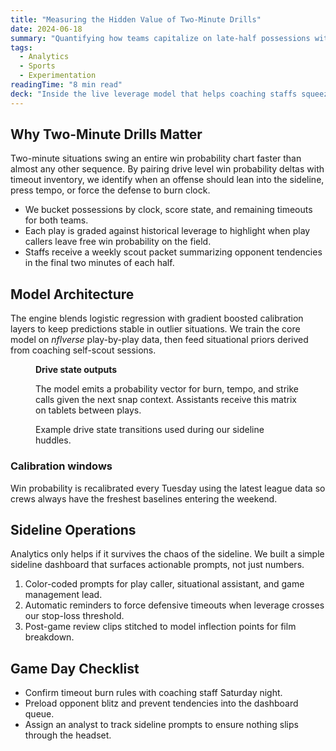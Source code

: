 ```yaml
---
title: "Measuring the Hidden Value of Two-Minute Drills"
date: 2024-06-18
summary: "Quantifying how teams capitalize on late-half possessions with a custom leverage model."
tags:
  - Analytics
  - Sports
  - Experimentation
readingTime: "8 min read"
deck: "Inside the live leverage model that helps coaching staffs squeeze extra possessions out of the final 120 seconds."
---
```

## Why Two-Minute Drills Matter
Two-minute situations swing an entire win probability chart faster than almost any other sequence. By pairing drive level win probability deltas with timeout inventory, we identify when an offense should lean into the sideline, press tempo, or force the defense to burn clock.

- We bucket possessions by clock, score state, and remaining timeouts for both teams.
- Each play is graded against historical leverage to highlight when play callers leave free win probability on the field.
- Staffs receive a weekly scout packet summarizing opponent tendencies in the final two minutes of each half.

## Model Architecture
The engine blends logistic regression with gradient boosted calibration layers to keep predictions stable in outlier situations. We train the core model on *nflverse* play-by-play data, then feed situational priors derived from coaching self-scout sessions.

<figure>
<strong>Drive state outputs</strong>
<p>The model emits a probability vector for burn, tempo, and strike calls given the next snap context. Assistants receive this matrix on tablets between plays.</p>
<figcaption>Example drive state transitions used during our sideline huddles.</figcaption>
</figure>

### Calibration windows
Win probability is recalibrated every Tuesday using the latest league data so crews always have the freshest baselines entering the weekend.

## Sideline Operations
Analytics only helps if it survives the chaos of the sideline. We built a simple sideline dashboard that surfaces actionable prompts, not just numbers.

1. Color-coded prompts for play caller, situational assistant, and game management lead.
2. Automatic reminders to force defensive timeouts when leverage crosses our stop-loss threshold.
3. Post-game review clips stitched to model inflection points for film breakdown.

## Game Day Checklist
- Confirm timeout burn rules with coaching staff Saturday night.
- Preload opponent blitz and prevent tendencies into the dashboard queue.
- Assign an analyst to track sideline prompts to ensure nothing slips through the headset.

